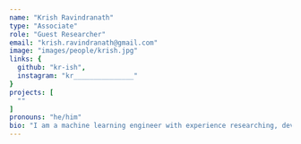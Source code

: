 ```yaml
---
name: "Krish Ravindranath"
type: "Associate"
role: "Guest Researcher"
email: "krish.ravindranath@gmail.com"
image: "images/people/krish.jpg"
links: {
  github: "kr-ish",
  instagram: "kr_______________"
}
projects: [
  ""
]
pronouns: "he/him"
bio: "I am a machine learning engineer with experience researching, developing, and productionizing machine learning systems. My interest in music technology was sparked by my time working as an undergraduate researcher with the Robotic Musicianship group at the Georgia Tech Center for Music Technology, under Prof. Gil Weinberg. I am particularly interested in creative AI development and applications, and in creating new musical instruments, interfaces, and interactions."
---
```


